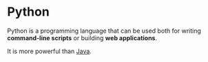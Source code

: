 # Python

Python is a programming language that can be used both for writing **command-line scripts** or building **web applications**.

It is more powerful than [Java](/wiki/java).